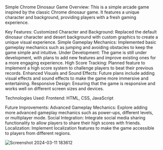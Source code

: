 Simple Chrome Dinosaur Game
Overview:
This is a simple arcade game inspired by the classic Chrome dinosaur game. It features a unique character and background, providing players with a fresh gaming experience.

Key Features:
Customized Character and Background: Replaced the default dinosaur character and desert background with custom graphics to create a unique visual experience.
Simple Gameplay Mechanics: Implemented basic gameplay mechanics such as jumping and avoiding obstacles to keep the game simple and intuitive.
Under Development: The game is still under development, with plans to add new features and improve existing ones for a more engaging experience.
High Score Tracking: Planned feature to implement a high score system to challenge players to beat their previous records.
Enhanced Visuals and Sound Effects: Future plans include adding visual effects and sound effects to make the game more immersive and entertaining.
Responsive Design: Ensuring that the game is responsive and works well on different screen sizes and devices.

Technologies Used:
Frontend: HTML, CSS, JavaScript

Future Improvements:
Advanced Gameplay Mechanics: Explore adding more advanced gameplay mechanics such as power-ups, different levels, or multiplayer mode.
Social Integration: Integrate social media sharing functionality to allow players to share their high scores with friends.
Localization: Implement localization features to make the game accessible to players from different regions.



![Screenshot 2024-03-11 183612](https://github.com/calvinrajesh6/Chrome-Dino-Game/assets/145462164/e202961b-9352-45ca-a5a9-27abdbe1ca4b)

